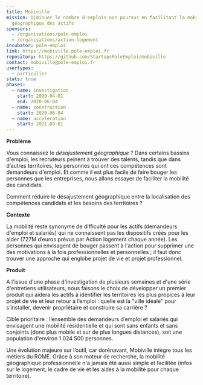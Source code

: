 ```yaml
---
title: Mobiville
mission: Diminuer le nombre d'emplois non pourvus en facilitant la mobilité
  géographique des actifs
sponsors:
  - /organisations/pole-emploi
  - /organisations/action-logement
incubator: pole-emploi
link: https://mobiville.pole-emploi.fr
repository: https://github.com/StartupsPoleEmploi/mobiville
contact: mobiville@pole-emploi.fr
usertypes:
  - particulier
stats: true
phases:
  - name: investigation
    start: 2020-04-01
    end: 2020-06-04
  - name: construction
    start: 2020-06-04
  - name: acceleration
    start: 2021-09-01
---
```

**Problème**

Vous connaissez le *désajustement géographique* ? Dans certains bassins d'emploi, les recruteurs peinent à trouver des talents, tandis que dans d’autres territoires, les personnes qui ont ces compétences sont demandeurs d'emploi. Et comme il est plus facile de faire bouger les personnes que les entreprises, nous allons essayer de faciliter la mobilité des candidats. 

Comment réduire le désajustement géographique entre la localisation des compétences candidats et les besoins des territoires ?

**Contexte**

La mobilité reste synonyme de difficulté pour les actifs (demandeurs d'emploi et salariés) qui ne connaissent pas les dispositifs créés pour les aider (727M d’euros prévus par Action logement chaque année). Les personnes qui envisagent de bouger passent à l'action pour supprimer une des motivations à la fois professionnelles et personnelles ; il faut donc trouver une approche qui englobe projet de vie et projet professionnel. 

**Produit**

A l'issue d'une phase d'investigation de plusieurs semaines et d'une série d'entretiens utilisateurs, nous faisons le choix de développer un premier produit qui aidera les actifs à identifier les territoires les plus propices à leur projet de vie et leur retour à l’emploi : quelle est la "ville idéale" pour s’installer, devenir propriétaire et construire sa carrière ?

Cible prioritaire : l’ensemble des demandeurs d’emploi et salariés qui envisagent une mobilité résidentielle et qui sont sans enfants et sans conjoints (donc plus mobile et sur de plus longues distances), soit une population d'environ 1 024 500 personnes.

Une évolution majeure sur l’outil, car dorénavant, Mobiville intègre tous les métiers du ROME. Grâce à son moteur de recherche, la mobilité géographique professionnelle n'a jamais été aussi simple et facilitée (infos sur le logement, le cadre de vie et les aides à la mobilité pour chaque territoire).
